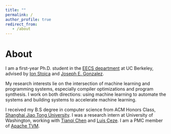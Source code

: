 ```yaml
---
title: ""
permalink: /
author_profile: true
redirect_from:
   - /about
---
```


# About
I am a first-year Ph.D. student in the [EECS department](https://eecs.berkeley.edu/) at UC Berkeley, advised by [Ion Stoica](https://people.eecs.berkeley.edu/~istoica/) and [Joseph E. Gonzalez](https://people.eecs.berkeley.edu/~jegonzal/).

My research interests lie on the intersection of machine learning and programming systems, especially compiler optimizations and program synthesis. I work on both directions: using machine learning to automate the systems and building systems to accelerate machine learning.

I received my B.S degree in computer science from ACM Honors Class, [Shanghai Jiao Tong University](http://en.sjtu.edu.cn). 
I was a research intern at University of Washington, working with [Tianqi Chen](https://homes.cs.washington.edu/~tqchen/) and [Luis Ceze](https://homes.cs.washington.edu/~luisceze/).
I am a PMC member of [Apache TVM](https://tvm.ai/).


